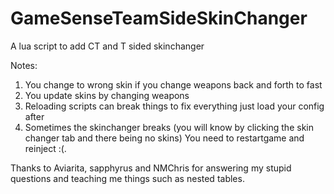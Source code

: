 # GameSenseTeamSideSkinChanger
A lua script to add CT and T sided skinchanger


Notes: 
1. You change to wrong skin if you change weapons back and forth to fast
2. You update skins by changing weapons
3. Reloading scripts can break things to fix everything just load your config after
4. Sometimes the skinchanger breaks (you will know by clicking the skin changer tab and there being no skins) You need to restartgame and reinject :(.

Thanks to Aviarita, sapphyrus and NMChris for answering my stupid questions and teaching me things such as nested tables. 
